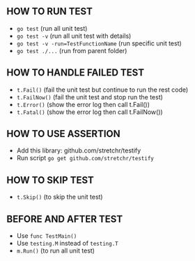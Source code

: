 ## HOW TO RUN TEST

- `go test` (run all unit test)
- `go test -v` (run all unit test with details)
- `go test -v -run=TestFunctionName` (run specific unit test)
- `go test ./...` (run from parent folder)

## HOW TO HANDLE FAILED TEST

- `t.Fail()` (fail the unit test but continue to run the rest code)
- `t.FailNow()` (fail the unit test and stop run the test)
- `t.Error()` (show the error log then call t.Fail())
- `t.Fatal()` (show the error log then call t.FailNow())

## HOW TO USE ASSERTION

- Add this library: github.com/stretchr/testify
- Run script `go get github.com/stretchr/testify`

## HOW TO SKIP TEST

- `t.Skip()` (to skip the unit test)

## BEFORE AND AFTER TEST

- Use `func TestMain()`
- Use `testing.M` instead of `testing.T`
- `m.Run()` (to run all unit test)
